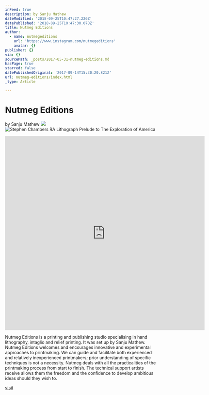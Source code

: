 ```yaml
---
inFeed: true
description: by Sanju Mathew
dateModified: '2018-09-25T10:47:27.226Z'
datePublished: '2018-09-25T10:47:30.078Z'
title: Nutmeg Editions
author:
  - name: nutmegeditions
    url: 'https://www.instagram.com/nutmegeditions'
    avatar: {}
publisher: {}
via: {}
sourcePath: _posts/2017-05-31-nutmeg-editions.md
hasPage: true
starred: false
datePublishedOriginal: '2017-09-14T15:30:20.821Z'
url: nutmeg-editions/index.html
_type: Article

---
```

# Nutmeg Editions

by Sanju Mathew
![](https://the-grid-user-content.s3-us-west-2.amazonaws.com/de7f0136-6984-48c1-884f-3fed57bc0f98.jpg)
![Stephen Chambers RA Lithograph Prelude to The Exploration of America](https://the-grid-user-content.s3-us-west-2.amazonaws.com/a3f19c01-2995-4bbe-b6dc-08c8831a875e.jpg)

<iframe src="https://cdn.embedly.com/widgets/media.html?src=http%3A%2F%2Fscontent.cdninstagram.com%2Ft50.2886-16%2F17158142_391745181195917_4322475599458205696_n.mp4&amp;src_secure=1&amp;url=https%3A%2F%2Fwww.instagram.com%2Fp%2FBRY--gVjkHM%2F&amp;image=https%3A%2F%2Fscontent.cdninstagram.com%2Ft51.2885-15%2Fs640x640%2Fe15%2F17126805_217470231992429_7836983046409551872_n.jpg&amp;key=a715cf41cc93453ca338d350cd26f87b&amp;type=video%2Fmp4&amp;schema=instagram" width="658" height="640" scrolling="no" frameborder="0" allowfullscreen="" style=""></iframe>

Nutmeg Editions is a printing and publishing studio specialising in hand lithography, intaglio and relief printing. It was set up by Sanju Mathew. Nutmeg Editions welcomes and encourages innovative and experimental approaches to printmaking. We can guide and facilitate both experienced and relatively inexperienced printmakers; prior understanding of specific techniques is not a necessity. Nutmeg deals with all the practicalities of the printmaking process from start to finish. The technical support artists receive allows them the freedom and the confidence to develop ambitious ideas should they wish to.

[visit][0]

[0]: https://www.nutmegeditions.com/